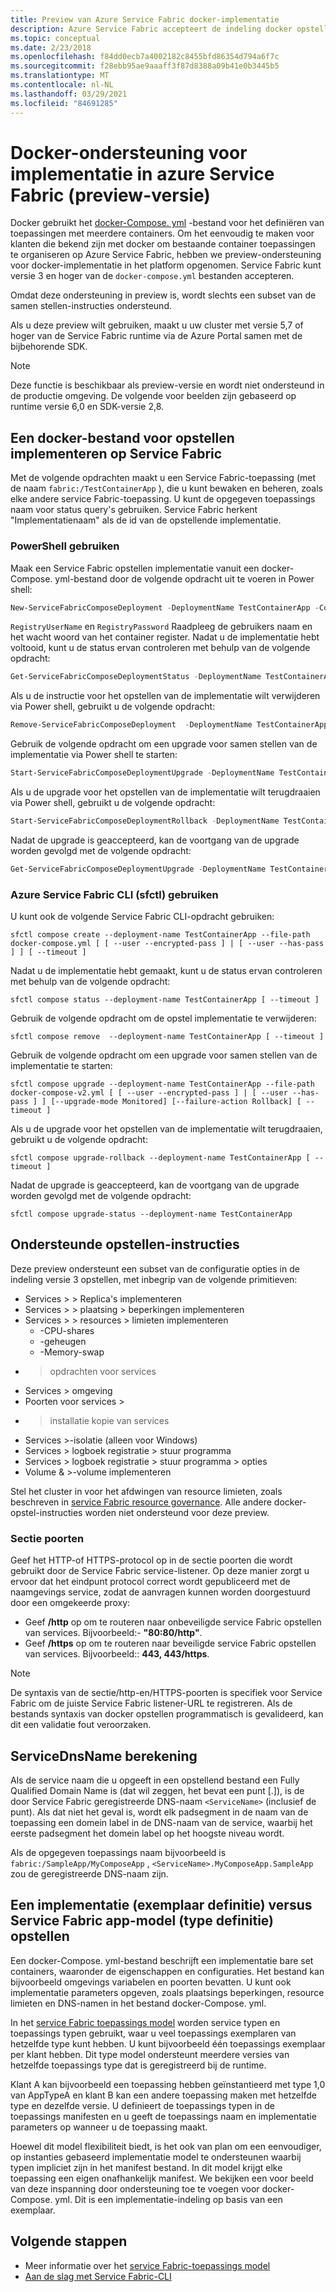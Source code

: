 ```yaml
---
title: Preview van Azure Service Fabric docker-implementatie
description: Azure Service Fabric accepteert de indeling docker opstellen, waarmee u gemakkelijker bestaande containers kunt organiseren met behulp van Service Fabric. Deze ondersteuning is momenteel beschikbaar als preview-versie.
ms.topic: conceptual
ms.date: 2/23/2018
ms.openlocfilehash: f84dd0ecb7a4002182c8455bfd86354d794a6f7c
ms.sourcegitcommit: f28ebb95ae9aaaff3f87d8388a09b41e0b3445b5
ms.translationtype: MT
ms.contentlocale: nl-NL
ms.lasthandoff: 03/29/2021
ms.locfileid: "84691285"
---
```

# <a name="docker-compose-deployment-support-in-azure-service-fabric-preview"></a>Docker-ondersteuning voor implementatie in azure Service Fabric (preview-versie)

Docker gebruikt het [docker-Compose. yml](https://docs.docker.com/compose) -bestand voor het definiëren van toepassingen met meerdere containers. Om het eenvoudig te maken voor klanten die bekend zijn met docker om bestaande container toepassingen te organiseren op Azure Service Fabric, hebben we preview-ondersteuning voor docker-implementatie in het platform opgenomen. Service Fabric kunt versie 3 en hoger van de `docker-compose.yml` bestanden accepteren. 

Omdat deze ondersteuning in preview is, wordt slechts een subset van de samen stellen-instructies ondersteund.

Als u deze preview wilt gebruiken, maakt u uw cluster met versie 5,7 of hoger van de Service Fabric runtime via de Azure Portal samen met de bijbehorende SDK. 

> [!NOTE]
> Deze functie is beschikbaar als preview-versie en wordt niet ondersteund in de productie omgeving.
> De volgende voor beelden zijn gebaseerd op runtime versie 6,0 en SDK-versie 2,8.

## <a name="deploy-a-docker-compose-file-on-service-fabric"></a>Een docker-bestand voor opstellen implementeren op Service Fabric

Met de volgende opdrachten maakt u een Service Fabric-toepassing (met de naam `fabric:/TestContainerApp` ), die u kunt bewaken en beheren, zoals elke andere service Fabric-toepassing. U kunt de opgegeven toepassings naam voor status query's gebruiken.
Service Fabric herkent "Implementatienaam" als de id van de opstellende implementatie.

### <a name="use-powershell"></a>PowerShell gebruiken

Maak een Service Fabric opstellen implementatie vanuit een docker-Compose. yml-bestand door de volgende opdracht uit te voeren in Power shell:

```powershell
New-ServiceFabricComposeDeployment -DeploymentName TestContainerApp -Compose docker-compose.yml [-RegistryUserName <>] [-RegistryPassword <>] [-PasswordEncrypted]
```

`RegistryUserName` en `RegistryPassword` Raadpleeg de gebruikers naam en het wacht woord van het container register. Nadat u de implementatie hebt voltooid, kunt u de status ervan controleren met behulp van de volgende opdracht:

```powershell
Get-ServiceFabricComposeDeploymentStatus -DeploymentName TestContainerApp
```

Als u de instructie voor het opstellen van de implementatie wilt verwijderen via Power shell, gebruikt u de volgende opdracht:

```powershell
Remove-ServiceFabricComposeDeployment  -DeploymentName TestContainerApp
```

Gebruik de volgende opdracht om een upgrade voor samen stellen van de implementatie via Power shell te starten:

```powershell
Start-ServiceFabricComposeDeploymentUpgrade -DeploymentName TestContainerApp -Compose docker-compose-v2.yml -Monitored -FailureAction Rollback
```

Als u de upgrade voor het opstellen van de implementatie wilt terugdraaien via Power shell, gebruikt u de volgende opdracht:

```powershell
Start-ServiceFabricComposeDeploymentRollback -DeploymentName TestContainerApp
```

Nadat de upgrade is geaccepteerd, kan de voortgang van de upgrade worden gevolgd met de volgende opdracht:

```powershell
Get-ServiceFabricComposeDeploymentUpgrade -DeploymentName TestContainerApp
```

### <a name="use-azure-service-fabric-cli-sfctl"></a>Azure Service Fabric CLI (sfctl) gebruiken

U kunt ook de volgende Service Fabric CLI-opdracht gebruiken:

```shell
sfctl compose create --deployment-name TestContainerApp --file-path docker-compose.yml [ [ --user --encrypted-pass ] | [ --user --has-pass ] ] [ --timeout ]
```

Nadat u de implementatie hebt gemaakt, kunt u de status ervan controleren met behulp van de volgende opdracht:

```shell
sfctl compose status --deployment-name TestContainerApp [ --timeout ]
```

Gebruik de volgende opdracht om de opstel implementatie te verwijderen:

```shell
sfctl compose remove  --deployment-name TestContainerApp [ --timeout ]
```

Gebruik de volgende opdracht om een upgrade voor samen stellen van de implementatie te starten:

```shell
sfctl compose upgrade --deployment-name TestContainerApp --file-path docker-compose-v2.yml [ [ --user --encrypted-pass ] | [ --user --has-pass ] ] [--upgrade-mode Monitored] [--failure-action Rollback] [ --timeout ]
```

Als u de upgrade voor het opstellen van de implementatie wilt terugdraaien, gebruikt u de volgende opdracht:

```shell
sfctl compose upgrade-rollback --deployment-name TestContainerApp [ --timeout ]
```

Nadat de upgrade is geaccepteerd, kan de voortgang van de upgrade worden gevolgd met de volgende opdracht:

```shell
sfctl compose upgrade-status --deployment-name TestContainerApp
```

## <a name="supported-compose-directives"></a>Ondersteunde opstellen-instructies

Deze preview ondersteunt een subset van de configuratie opties in de indeling versie 3 opstellen, met inbegrip van de volgende primitieven:

* Services > > Replica's implementeren
* Services > > plaatsing > beperkingen implementeren
* Services > > resources > limieten implementeren
    * -CPU-shares
    * -geheugen
    * -Memory-swap
* > opdrachten voor services
* Services > omgeving
* Poorten voor services >
* > installatie kopie van services
* Services >-isolatie (alleen voor Windows)
* Services > logboek registratie > stuur programma
* Services > logboek registratie > stuur programma > opties
* Volume & >-volume implementeren

Stel het cluster in voor het afdwingen van resource limieten, zoals beschreven in [service Fabric resource governance](service-fabric-resource-governance.md). Alle andere docker-opstel-instructies worden niet ondersteund voor deze preview.

### <a name="ports-section"></a>Sectie poorten

Geef het HTTP-of HTTPS-protocol op in de sectie poorten die wordt gebruikt door de Service Fabric service-listener. Op deze manier zorgt u ervoor dat het eindpunt protocol correct wordt gepubliceerd met de naamgevings service, zodat de aanvragen kunnen worden doorgestuurd door een omgekeerde proxy:
* Geef **/http** op om te routeren naar onbeveiligde service Fabric opstellen van services. Bijvoorbeeld:- **"80:80/http"**.
* Geef **/https** op om te routeren naar beveiligde service Fabric opstellen van services. Bijvoorbeeld:: **443, 443/https**.

> [!NOTE]
> De syntaxis van de sectie/http-en/HTTPS-poorten is specifiek voor Service Fabric om de juiste Service Fabric listener-URL te registreren.  Als de bestands syntaxis van docker opstellen programmatisch is gevalideerd, kan dit een validatie fout veroorzaken.

## <a name="servicednsname-computation"></a>ServiceDnsName berekening

Als de service naam die u opgeeft in een opstellend bestand een Fully Qualified Domain Name is (dat wil zeggen, het bevat een punt [.]), is de door Service Fabric geregistreerde DNS-naam `<ServiceName>` (inclusief de punt). Als dat niet het geval is, wordt elk padsegment in de naam van de toepassing een domein label in de DNS-naam van de service, waarbij het eerste padsegment het domein label op het hoogste niveau wordt.

Als de opgegeven toepassings naam bijvoorbeeld is `fabric:/SampleApp/MyComposeApp` , `<ServiceName>.MyComposeApp.SampleApp` zou de geregistreerde DNS-naam zijn.

## <a name="compose-deployment-instance-definition-versus-service-fabric-app-model-type-definition"></a>Een implementatie (exemplaar definitie) versus Service Fabric app-model (type definitie) opstellen

Een docker-Compose. yml-bestand beschrijft een implementatie bare set containers, waaronder de eigenschappen en configuraties.
Het bestand kan bijvoorbeeld omgevings variabelen en poorten bevatten. U kunt ook implementatie parameters opgeven, zoals plaatsings beperkingen, resource limieten en DNS-namen in het bestand docker-Compose. yml.

In het [service Fabric toepassings model](service-fabric-application-model.md) worden service typen en toepassings typen gebruikt, waar u veel toepassings exemplaren van hetzelfde type kunt hebben. U kunt bijvoorbeeld één toepassings exemplaar per klant hebben. Dit type model ondersteunt meerdere versies van hetzelfde toepassings type dat is geregistreerd bij de runtime.

Klant A kan bijvoorbeeld een toepassing hebben geïnstantieerd met type 1,0 van AppTypeA en klant B kan een andere toepassing maken met hetzelfde type en dezelfde versie. U definieert de toepassings typen in de toepassings manifesten en u geeft de toepassings naam en implementatie parameters op wanneer u de toepassing maakt.

Hoewel dit model flexibiliteit biedt, is het ook van plan om een eenvoudiger, op instanties gebaseerd implementatie model te ondersteunen waarbij typen impliciet zijn in het manifest bestand. In dit model krijgt elke toepassing een eigen onafhankelijk manifest. We bekijken een voor beeld van deze inspanning door ondersteuning toe te voegen voor docker-Compose. yml. Dit is een implementatie-indeling op basis van een exemplaar.

## <a name="next-steps"></a>Volgende stappen

* Meer informatie over het [service Fabric-toepassings model](service-fabric-application-model.md)
* [Aan de slag met Service Fabric-CLI](service-fabric-cli.md)

